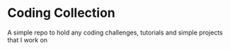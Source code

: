 # Coding Collection

A simple repo to hold any coding challenges, tutorials and simple projects that I work on